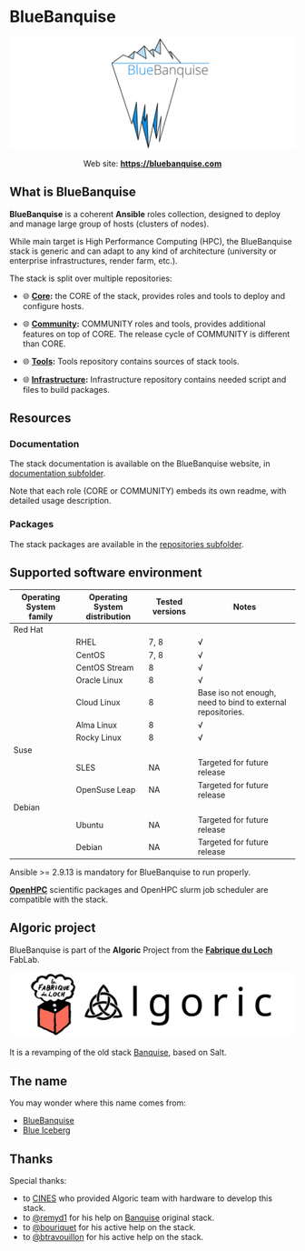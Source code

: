 # BlueBanquise
![BlueBanquise Logo](resources/pictures/BlueBanquise_logo_large.svg)

<p align="center">
  Web site: <a href="https://bluebanquise.com"><b>https://bluebanquise.com</b></a>
</p>

## What is BlueBanquise

**BlueBanquise** is a coherent **Ansible** roles collection, designed to deploy and manage large group of hosts (clusters of nodes).

While main target is High Performance Computing (HPC), the BlueBanquise stack is generic and can adapt to any kind of architecture (university or enterprise infrastructures, render farm, etc.).

The stack is split over multiple repositories:

* :globe_with_meridians: **[Core](https://github.com/bluebanquise/bluebanquise):** the CORE of the stack, provides roles and tools to deploy and configure hosts.

* :globe_with_meridians: **[Community](https://github.com/bluebanquise/community):** COMMUNITY roles and tools, provides additional features on top of CORE. The release cycle of COMMUNITY is different than CORE.

* :globe_with_meridians: **[Tools](https://github.com/bluebanquise/tools):** Tools repository contains sources of stack tools.

* :globe_with_meridians: **[Infrastructure](https://github.com/bluebanquise/infrastructure):** Infrastructure repository contains needed script and files to build packages.

## Resources

### Documentation

The stack documentation is available on the BlueBanquise website, in [documentation subfolder](https://bluebanquise.com/documentation/).

Note that each role (CORE or COMMUNITY) embeds its own readme, with detailed
usage description.

### Packages

The stack packages are available in the [repositories subfolder](https://bluebanquise.com/repository/).

## Supported software environment

| Operating System family | Operating System distribution | Tested versions    | Notes                                                       |
| ----------------------- | ----------------------------- | ------------------ | ----------------------------------------------------------- |
| Red Hat                 |                               |                    |                                                             |
|                         | RHEL                          | 7, 8               | √                                                           |
|                         | CentOS                        | 7, 8               | √                                                           |
|                         | CentOS Stream                 | 8                  | √                                                           |
|                         | Oracle Linux                  | 8                  | √                                                           |
|                         | Cloud Linux                   | 8                  | Base iso not enough, need to bind to external repositories. |
|                         | Alma Linux                    | 8                  | √                                                           |
|                         | Rocky Linux                   | 8                  | √                                                           |
| Suse                    |                               |                    |                                                             |
|                         | SLES                          | NA                 | Targeted for future release                                 |
|                         | OpenSuse Leap                 | NA                 | Targeted for future release                                 |
| Debian                  |                               |                    |                                                             |
|                         | Ubuntu                        | NA                 | Targeted for future release                                 |
|                         | Debian                        | NA                 | Targeted for future release                                 |

Ansible >= 2.9.13 is mandatory for BlueBanquise to run properly.

**[OpenHPC](https://openhpc.community/downloads/)** scientific packages and OpenHPC slurm job scheduler are compatible with the stack.

## Algoric project

BlueBanquise is part of the **Algoric** Project from the [**Fabrique du Loch**](https://www.lafabriqueduloch.org/fr/accueil/) FabLab.

![BlueBanquise Logo](resources/pictures/FabriqueDuLochAlgoric_logo_large.svg)

It is a revamping of the old stack [Banquise](https://github.com/oxedions/banquise), based on Salt.

## The name

You may wonder where this name comes from:

* [BlueBanquise](https://en.wikipedia.org/wiki/File:Blue_iceberg_in_the_Ilulissat_icefjord.jpg)
* [Blue Iceberg](https://en.wikipedia.org/wiki/Blue_iceberg)

## Thanks

Special thanks:

* to [CINES](https://www.cines.fr/en/) who provided Algoric team with hardware to develop this stack.
* to [@remyd1](https://github.com/remyd1) for his help on [Banquise](https://github.com/oxedions/banquise) original stack.
* to [@bouriquet](https://github.com/bouriquet) for his active help on the stack.
* to [@btravouillon](https://github.com/btravouillon) for his active help on the stack.
